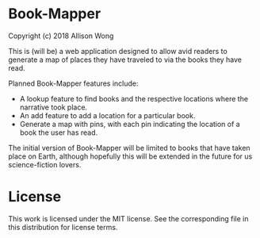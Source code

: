# Book-Mapper

Copyright (c) 2018 Allison Wong

This is (will be) a web application designed to allow avid readers to generate a map of places they have traveled to via the books they have read.

Planned Book-Mapper features include:
- A lookup feature to find books and the respective locations where the narrative took place.
- An add feature to add a location for a particular book.
- Generate a map with pins, with each pin indicating the location of a book the user has read.

The initial version of Book-Mapper will be limited to books that have taken place on Earth, although hopefully this will be extended in the future for us science-fiction lovers. 

# License

This work is licensed under the MIT license.  See the corresponding file in this distribution for license terms. 